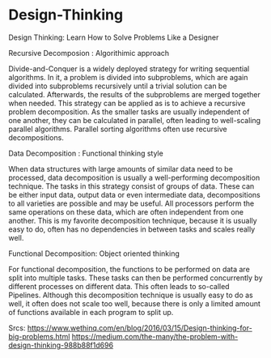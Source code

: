# Design-Thinking


Design Thinking: Learn How to Solve Problems Like a Designer

Recursive Decomposion : Algorithimic approach

Divide-and-Conquer is a widely deployed strategy for writing sequential algorithms. In it, a problem is divided into subproblems, which are again divided into subproblems recursively until a trivial solution can be calculated. Afterwards, the results of the subproblems are merged together when needed. This strategy can be applied as is to achieve a recursive problem decomposition. As the smaller tasks are usually independent of one another, they can be calculated in parallel, often leading to well-scaling parallel algorithms. Parallel sorting algorithms often use recursive decompositions.

Data Decomposition : Functional thinking style

When data structures with large amounts of similar data need to be processed, data decomposition is usually a well-performing decomposition technique. The tasks in this strategy consist of groups of data. These can be either input data, output data or even intermediate data, decompositions to all varieties are possible and may be useful. All processors perform the same operations on these data, which are often independent from one another. This is my favorite decomposition technique, because it is usually easy to do, often has no dependencies in between tasks and scales really well.

Functional Decomposition: Object oriented thinking

For functional decomposition, the functions to be performed on data are split into multiple tasks. These tasks can then be performed concurrently by different processes on different data. This often leads to so-called Pipelines. Although this decomposition technique is usually easy to do as well, it often does not scale too well, because there is only a limited amount of functions available in each program to split up.



















Srcs:
https://www.wethinq.com/en/blog/2016/03/15/Design-thinking-for-big-problems.html
https://medium.com/the-many/the-problem-with-design-thinking-988b88f1d696
